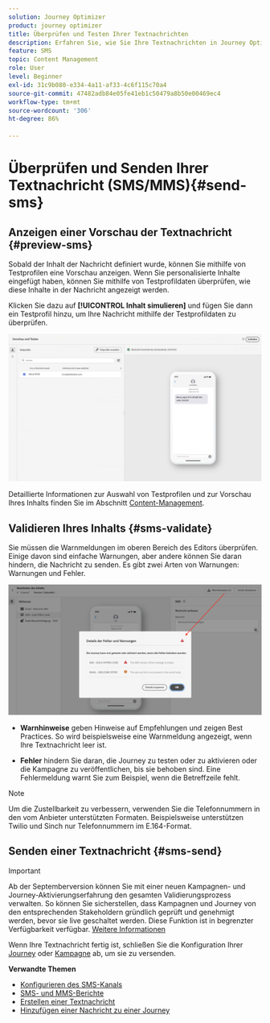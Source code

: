 ```yaml
---
solution: Journey Optimizer
product: journey optimizer
title: Überprüfen und Testen Ihrer Textnachrichten
description: Erfahren Sie, wie Sie Ihre Textnachrichten in Journey Optimizer überprüfen und senden können
feature: SMS
topic: Content Management
role: User
level: Beginner
exl-id: 31c9b080-e334-4a11-af33-4c6f115c70a4
source-git-commit: 47482adb84e05fe41eb1c50479a8b50e00469ec4
workflow-type: tm+mt
source-wordcount: '306'
ht-degree: 86%

---
```


# Überprüfen und Senden Ihrer Textnachricht (SMS/MMS){#send-sms}

## Anzeigen einer Vorschau der Textnachricht {#preview-sms}

Sobald der Inhalt der Nachricht definiert wurde, können Sie mithilfe von Testprofilen eine Vorschau anzeigen. Wenn Sie personalisierte Inhalte eingefügt haben, können Sie mithilfe von Testprofildaten überprüfen, wie diese Inhalte in der Nachricht angezeigt werden.

Klicken Sie dazu auf **[!UICONTROL Inhalt simulieren]** und fügen Sie dann ein Testprofil hinzu, um Ihre Nachricht mithilfe der Testprofildaten zu überprüfen.

![](assets/sms_preview_2.png)

Detaillierte Informationen zur Auswahl von Testprofilen und zur Vorschau Ihres Inhalts finden Sie im Abschnitt [Content-Management](../content-management/preview-test.md).

## Validieren Ihres Inhalts {#sms-validate}

Sie müssen die Warnmeldungen im oberen Bereich des Editors überprüfen. Einige davon sind einfache Warnungen, aber andere können Sie daran hindern, die Nachricht zu senden. Es gibt zwei Arten von Warnungen: Warnungen und Fehler.

![](assets/sms-alert-button.png)

* **Warnhinweise** geben Hinweise auf Empfehlungen und zeigen Best Practices. So wird beispielsweise eine Warnmeldung angezeigt, wenn Ihre Textnachricht leer ist.

* **Fehler** hindern Sie daran, die Journey zu testen oder zu aktivieren oder die Kampagne zu veröffentlichen, bis sie behoben sind. Eine Fehlermeldung warnt Sie zum Beispiel, wenn die Betreffzeile fehlt.


>[!NOTE]
>
> Um die Zustellbarkeit zu verbessern, verwenden Sie die Telefonnummern in den vom Anbieter unterstützten Formaten. Beispielsweise unterstützen Twilio und Sinch nur Telefonnummern im E.164-Format.

## Senden einer Textnachricht {#sms-send}

>[!IMPORTANT]
>
>Ab der Septemberversion können Sie mit einer neuen Kampagnen- und Journey-Aktivierungserfahrung den gesamten Validierungsprozess verwalten. So können Sie sicherstellen, dass Kampagnen und Journey von den entsprechenden Stakeholdern gründlich geprüft und genehmigt werden, bevor sie live geschaltet werden. Diese Funktion ist in begrenzter Verfügbarkeit verfügbar. [Weitere Informationen](../test-approve/gs-approval.md)

Wenn Ihre Textnachricht fertig ist, schließen Sie die Konfiguration Ihrer [Journey](../building-journeys/journey-gs.md) oder [Kampagne](../campaigns/create-campaign.md) ab, um sie zu versenden.

**Verwandte Themen**

* [Konfigurieren des SMS-Kanals](sms-configuration.md)
* [SMS- und MMS-Berichte](../reports/journey-global-report-cja-sms.md)
* [Erstellen einer Textnachricht](create-sms.md)
* [Hinzufügen einer Nachricht zu einer Journey](../building-journeys/journeys-message.md)
